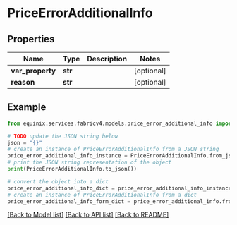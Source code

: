 # PriceErrorAdditionalInfo


## Properties

Name | Type | Description | Notes
------------ | ------------- | ------------- | -------------
**var_property** | **str** |  | [optional] 
**reason** | **str** |  | [optional] 

## Example

```python
from equinix.services.fabricv4.models.price_error_additional_info import PriceErrorAdditionalInfo

# TODO update the JSON string below
json = "{}"
# create an instance of PriceErrorAdditionalInfo from a JSON string
price_error_additional_info_instance = PriceErrorAdditionalInfo.from_json(json)
# print the JSON string representation of the object
print(PriceErrorAdditionalInfo.to_json())

# convert the object into a dict
price_error_additional_info_dict = price_error_additional_info_instance.to_dict()
# create an instance of PriceErrorAdditionalInfo from a dict
price_error_additional_info_form_dict = price_error_additional_info.from_dict(price_error_additional_info_dict)
```
[[Back to Model list]](../README.md#documentation-for-models) [[Back to API list]](../README.md#documentation-for-api-endpoints) [[Back to README]](../README.md)


